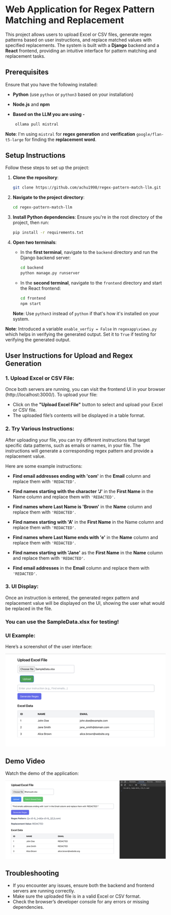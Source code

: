 # Web Application for Regex Pattern Matching and Replacement

This project allows users to upload Excel or CSV files, generate regex patterns based on user instructions, and replace matched values with specified replacements. The system is built with a **Django** backend and a **React** frontend, providing an intuitive interface for pattern matching and replacement tasks.

## Prerequisites

Ensure that you have the following installed:

- **Python** (use `python` or `python3` based on your installation)
- **Node.js** and **npm**

- **Based on the LLM you are using -** 

    ```bash
     ollama pull mistral
     ```
**Note**: I'm using `mistral` for **regex generation** and **verification** `google/flan-t5-large` for finding the **replacement word**.

## Setup Instructions

Follow these steps to set up the project:

1. **Clone the repository**:
    ```bash
    git clone https://github.com/achu1998/regex-pattern-match-llm.git
    ```

2. **Navigate to the project directory**:
    ```bash
    cd regex-pattern-match-llm
    ```

3. **Install Python dependencies**:
    Ensure you're in the root directory of the project, then run:
    ```bash
    pip install -r requirements.txt
    ```

4. **Open two terminals**:

   - In the **first terminal**, navigate to the `backend` directory and run the Django backend server:
     ```bash
     cd backend
     python manage.py runserver
     ```

   - In the **second terminal**, navigate to the `frontend` directory and start the React frontend:
     ```bash
     cd frontend
     npm start
     ```

   **Note**: Use `python3` instead of `python` if that's how it's installed on your system.

**Note**: Introduced a variable `enable_verfiy = False` in `regexapp\views.py` which helps in verifying the generated output. Set it to `True` if testing for verifying the generated output.   

## User Instructions for Upload and Regex Generation

### 1. **Upload Excel or CSV File**:
Once both servers are running, you can visit the frontend UI in your browser (http://localhost:3000/). To upload your file:

- Click on the **"Upload Excel File"** button to select and upload your Excel or CSV file.
- The uploaded file’s contents will be displayed in a table format.

### 2. **Try Various Instructions**:
After uploading your file, you can try different instructions that target specific data patterns, such as emails or names, in your file. The instructions will generate a corresponding regex pattern and provide a replacement value.

Here are some example instructions:

- **Find email addresses ending with 'com'** in the **Email** column and replace them with `'REDACTED'`.
  
- **Find names starting with the character 'J'** in the **First Name** in the Name column and replace them with `'REDACTED'`.

- **Find names where Last Name is 'Brown'** in the **Name** column and replace them with `'REDACTED'`.

- **Find names starting with 'A'** in the **First Name** in the Name column and replace them with `'REDACTED'`.

- **Find names where Last Name ends with 'e'** in the **Name** column and replace them with `'REDACTED'`.

- **Find names starting with 'Jane'** as the **First Name** in the **Name** column and replace them with `'REDACTED'`.

- **Find email addresses** in the **Email** column and replace them with `'REDACTED'`.

### 3. **UI Display**:
Once an instruction is entered, the generated regex pattern and replacement value will be displayed on the UI, showing the user what would be replaced in the file.

### **You can use the SampleData.xlsx for testing!**

### UI Example:

Here’s a screenshot of the user interface:

![UI Screenshot](UI.png)

## Demo Video

Watch the demo of the application:

[![Demo Video](thumbnail.png)](https://www.youtube.com/watch?v=eVr-gVun1pM)


## Troubleshooting

- If you encounter any issues, ensure both the backend and frontend servers are running correctly.
- Make sure the uploaded file is in a valid Excel or CSV format.
- Check the browser’s developer console for any errors or missing dependencies.
